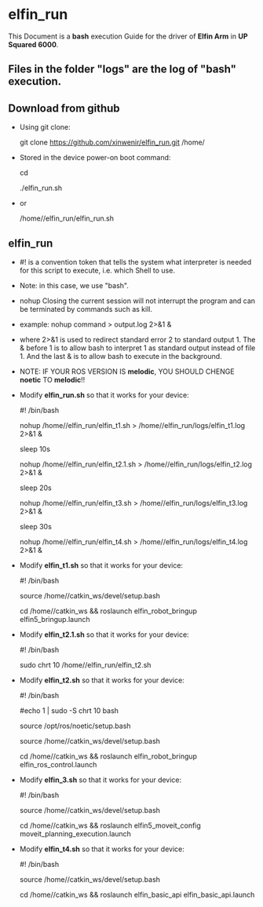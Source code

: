 # elfin_run
This Document is a **bash** execution Guide for the driver of **Elfin Arm** in **UP Squared 6000**.

## Files in the folder "logs" are the log of "bash" execution.

## Download from github

- Using git clone:

    git clone https://github.com/xinwenir/elfin_run.git /home/<Your Name>

- Stored in the device power-on boot command:

    cd <YOUR PATH OF ELFIN_RUN>
    
    ./elfin_run.sh

- or

    /home/<Your Name>/elfin_run/elfin_run.sh

## elfin_run
- #! is a convention token that tells the system what interpreter is needed for this script to execute, i.e. which Shell to use. 
- Note: in this case, we use "bash".
- nohup Closing the current session will not interrupt the program and can be terminated by commands such as kill.
- example:
    nohup command > output.log 2>&1 &
- where 2>&1 is used to redirect standard error 2 to standard output 1. The & before 1 is to allow bash to interpret 1 as standard output instead of file 1. And the last & is to allow bash to execute in the background.

- NOTE: IF YOUR ROS VERSION IS **melodic**, YOU SHOULD CHENGE **noetic** TO **melodic**!!
- Modify **elfin_run.sh** so that it works for your device:

    #! /bin/bash
    
    nohup /home/<Your Name>/elfin_run/elfin_t1.sh > /home/<Your Name>/elfin_run/logs/elfin_t1.log 2>&1 &
    
    sleep 10s
    
    nohup /home/<Your Name>/elfin_run/elfin_t2.1.sh > /home/<Your Name>/elfin_run/logs/elfin_t2.log 2>&1 & 
    
    sleep 20s
    
    nohup /home/<Your Name>/elfin_run/elfin_t3.sh > /home/<Your Name>/elfin_run/logs/elfin_t3.log 2>&1 &
    
    sleep 30s
    
    nohup /home/<Your Name>/elfin_run/elfin_t4.sh > /home/<Your Name>/elfin_run/logs/elfin_t4.log 2>&1 &

- Modify **elfin_t1.sh** so that it works for your device: 

    #! /bin/bash
    
    source /home/<Your Name>/catkin_ws/devel/setup.bash
    
    cd /home/<Your Name>/catkin_ws && roslaunch elfin_robot_bringup elfin5_bringup.launch

- Modify **elfin_t2.1.sh** so that it works for your device: 

    #! /bin/bash
    
    sudo chrt 10 /home/<Your Name>/elfin_run/elfin_t2.sh

- Modify **elfin_t2.sh** so that it works for your device: 

    #! /bin/bash
    
    #echo 1 | sudo -S chrt 10 bash
    
    source /opt/ros/noetic/setup.bash
    
    source /home/<Your Name>/catkin_ws/devel/setup.bash
    
    cd /home/<Your Name>/catkin_ws && roslaunch elfin_robot_bringup elfin_ros_control.launch

- Modify **elfin_3.sh** so that it works for your device: 

    #! /bin/bash
    
    source /home/<Your Name>/catkin_ws/devel/setup.bash
    
    cd /home/<Your Name>/catkin_ws && roslaunch elfin5_moveit_config moveit_planning_execution.launch

- Modify **elfin_t4.sh** so that it works for your device: 

    #! /bin/bash
    
    source /home/<Your Name>/catkin_ws/devel/setup.bash
    
    cd /home/<Your Name>/catkin_ws && roslaunch elfin_basic_api elfin_basic_api.launch
